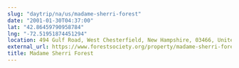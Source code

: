 ```yaml
---
slug: "daytrip/na/us/madame-sherri-forest"
date: "2001-01-30T04:37:00"
lat: "42.86459790958784"
lng: "-72.51951874451294"
location: 494 Gulf Road, West Chesterfield, New Hampshire, 03466, United States
external_url: https://www.forestsociety.org/property/madame-sherri-forest
title: Madame Sherri Forest
---
```

